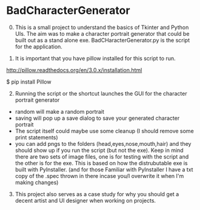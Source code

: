 # BadCharacterGenerator
0. This is a small project to understand the basics of Tkinter and Python UIs. The aim was to make a character portrait generator that could be built out as a stand alone exe. BadCHaracterGenerator.py is the script for the application.

1. It is important that you have pillow installed for this script to run.

  http://pillow.readthedocs.org/en/3.0.x/installation.html
  
  $ pip install Pillow 

2. Running the script or the shortcut launches the GUI for the character portrait generator
  - random will make a random portrait
  - saving will pop up a save dialog to save your generated character portrait
  - The script itself could maybe use some cleanup (I should remove some print statements)
  - you can add pngs to the folders (head,eyes,nose,mouth,hair) and they should show up if you run the script (but not the exe). Keep in mind there are two sets of image files, one is for testing with the script and the other is for the exe. This is based on how the distrubutable exe is built with PyInstaller. (and for those Familiar with PyInstaller I have a txt copy of the .spec thrown in there incase you/I overwrite it when I'm making changes)

3. This project also serves as a case study for why you should get a decent artist and UI designer when working on projects.
